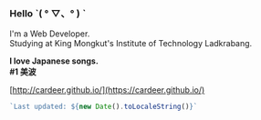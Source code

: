 ### Hello ˋ( ° ▽、° ) ˋ
I'm a Web Developer.  
Studying at King Mongkut's Institute of Technology Ladkrabang.  

**I love Japanese songs.**  
**#1 美波**

[http://cardeer.github.io/](https://cardeer.github.io/)

```js
`Last updated: ${new Date().toLocaleString()}`
```
